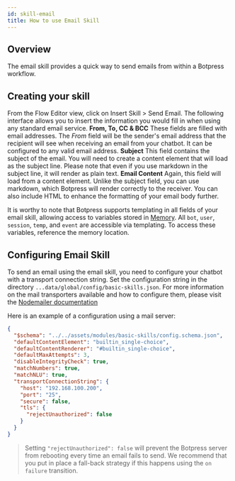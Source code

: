 ```yaml
---
id: skill-email
title: How to use Email Skill
---
```


## Overview

The email skill provides a quick way to send emails from within a Botpress workflow.

## Creating your skill

From the Flow Editor view, click on Insert Skill > Send Email. The following interface allows you to insert the information you would fill in when using any standard email service.
**From, To, CC & BCC** These fields are filled with email addresses. The _From_ field will be the sender's email address that the recipient will see when receiving an email from your chatbot. It can be configured to any valid email address. 
**Subject** This field contains the subject of the email. You will need to create a content element that will load as the subject line. Please note that even if you use markdown in the subject line, it will render as plain text.
**Email Content** Again, this field will load from a content element. Unlike the subject field, you can use markdown, which Botpress will render correctly to the receiver. You can also include HTML to enhance the formatting of your email body further.

It is worthy to note that Botpress supports templating in all fields of your email skill, allowing access to variables stored in [Memory](../main/memory). All `bot`, `user`, `session`, `temp`, and `event` are accessible via templating. To access these variables, reference the memory location.

## Configuring Email Skill
To send an email using the email skill, you need to configure your chatbot with a transport connection string. Set the configuration string in the directory `...data/global/config/basic-skills.json`. For more information on the mail transporters available and how to configure them, please visit the [Nodemailer documentation](https://nodemailer.com/smtp/#examples)

Here is an example of a configuration using a mail server:

```json
{
  "$schema": "../../assets/modules/basic-skills/config.schema.json",
  "defaultContentElement": "builtin_single-choice",
  "defaultContentRenderer": "#builtin_single-choice",
  "defaultMaxAttempts": 3,
  "disableIntegrityCheck": true,
  "matchNumbers": true,
  "matchNLU": true,
  "transportConnectionString": {
    "host": "192.168.100.200",
    "port": "25",
    "secure": false,
    "tls": {
      "rejectUnauthorized": false
    }
  }
}
```

> Setting `"rejectUnauthorized": false` will prevent the Botpress server from rebooting every time an email fails to send. We recommend that you put in place a fall-back strategy if this happens using the `on failure` transition.
